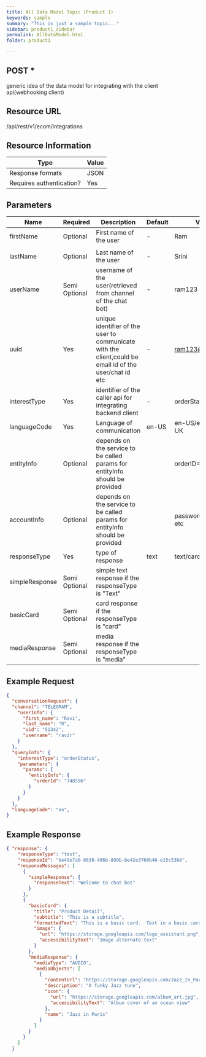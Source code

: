```yaml
---
title: All Data Model Topic (Product 1)
keywords: sample
summary: "This is just a sample topic..."
sidebar: product1_sidebar
permalink: AllDataModel.html
folder: product1

---
```





## POST *

generic idea of the data model for integrating with the client api(webhooking client)

## Resource URL

/api/rest/v1/ecom/integrations

## Resource Information

| Type                     | Value |
| ------------------------ | ----- |
| Response formats         | JSON  |
| Requires authentication? | Yes   |

## Parameters

| Name           | Required      | Description                                                  | Default | Value                |
| -------------- | ------------- | ------------------------------------------------------------ | ------- | -------------------- |
| firstName      | Optional      | First name of the user                                       | -       | Ram                  |
|                |               |                                                              |         |                      |
| lastName       | Optional      | Last name of the user                                        | -       | Srini                |
| userName       | Semi Optional | username of the user(retrieved from channel of the chat bot) | -       | ram123               |
| uuid           | Yes           | unique identifier of the user to communicate with the client,could be email id of the user/chat id etc | -       | ram123@gmail.com     |
| interestType   | Yes           | identifier of the caller api for integrating backend client  | -       | orderStatus          |
| languageCode   | Yes           | Language of communication                                    | en-US   | en-US/en-AU/en-UK    |
| entityInfo     | Optional      | depends on the service to be called params for entityInfo should be provided |         | orderID=1234         |
| accountInfo    | Optional      | depends on the service to be called params for entityInfo should be provided |         | password details etc |
| responseType   | Yes           | type of response                                             | text    | text/card/media      |
| simpleResponse | Semi Optional | simple text response if the responseType is "Text"           |         |                      |
| basicCard      | Semi Optional | card response if the responseType is "card"                  |         |                      |
| mediaResponse  | Semi Optional | media response if the responseType is "media"                |         |                      |



## Example Request



``````json
{
  "conversationRequest": {
  "channel": "TELEGRAM",
    "userInfo": {
      "first_name": "Ravi",
      "last_name": "R",
      "uid": "51342",
      "username": "ravir"
    }
  },
  "queryInfo": {
    "interestType": "orderStatus",
    "parameters": {
      "params": {
        "entityInfo": {
          "orderId": "748596"
        }
      }
    }
  },
  "languageCode": "en",
}
``````

## Example Response

``````json
{ "response": {
    "responseType": "text",
    "responseId": "be49e7a0-8638-486b-899b-be42e3760b46-e15c53b8",
    "responseMessages": [
      {
        "simpleResponse": {
          "responseText": "Welcome to chat bot"
        }
      },
      {
        "basicCard": {
          "title": "Product Detail",
          "subtitle": "This is a subtitle",
          "formattedText": "This is a basic card.  Text in a basic card can include \"quotes\" and\n    most other unicode characters including emojis",
          "image": {
            "url": "https://storage.googleapis.com/logo_assistant.png",
            "accessibilityText": "Image alternate text"
          }
        },
        "mediaResponse": {
          "mediaType": "AUDIO",
          "mediaObjects": [
            {
              "contentUrl": "https://storage.googleapis.com/Jazz_In_Paris.mp3",
              "description": "A funky Jazz tune",
              "icon": {
                "url": "https://storage.googleapis.com/album_art.jpg",
                "accessibilityText": "Album cover of an ocean view"
              },
              "name": "Jazz in Paris"
            }
          ]
        }
      }
    ]
  }
``````